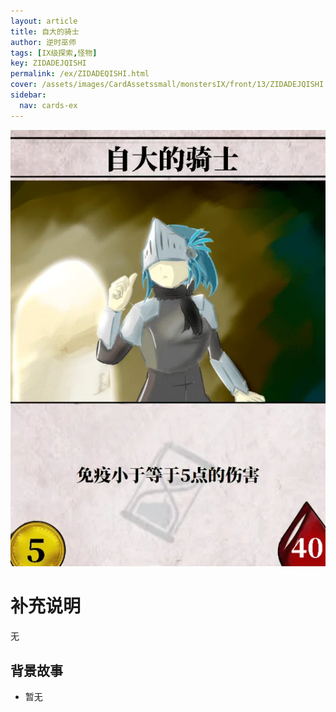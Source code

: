 ```yaml
---
layout: article
title: 自大的骑士
author: 逆时巫师
tags: [IX级探索,怪物]
key: ZIDADEJQISHI
permalink: /ex/ZIDADEQISHI.html
cover: /assets/images/CardAssetssmall/monstersIX/front/13/ZIDADEJQISHI.webp
sidebar:
  nav: cards-ex
---
```

![](/assets/images/CardAssets/monstersIX/front/13/ZIDADEJQISHI.webp)

# 补充说明
无


## 背景故事
* 暂无